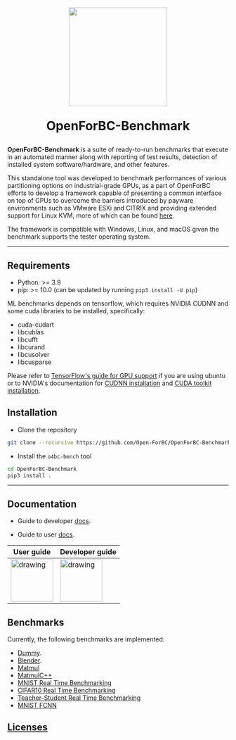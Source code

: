 <h1  align="center">

<img  src="https://i.imgur.com/l4DGFEw.png"  width="224px"/><br/>

<p>OpenForBC-Benchmark</p>

</h1>

**OpenForBC-Benchmark** is a suite of ready-to-run benchmarks that execute in an automated manner along with reporting of test results, detection of installed system software/hardware, and other features.

This standalone tool was developed to benchmark performances of various partitioning options on industrial-grade GPUs, as a part of OpenForBC efforts to develop a framework capable of presenting a common interface on top of GPUs to overcome the barriers introduced by payware environments such as VMware ESXi and CITRIX and providing extended support for Linux KVM, more of which can be found [here](https://hackmd.io/@gfronze/r1j6FIb9U).

The framework is compatible with Windows, Linux, and macOS given the benchmark supports the tester operating system.
___

## Requirements

-   Python: >= 3.9
-   pip: >= 10.0 (can be updated by running `pip3 install -U pip`)

ML benchmarks depends on tensorflow, which requires NVIDIA CUDNN and some cuda
libraries to be installed, specifically:

-   cuda-cudart
-   libcublas
-   libcufft
-   libcurand
-   libcusolver
-   libcusparse

Please refer to [TensorFlow's guide for GPU
support](https://www.tensorflow.org/install/gpu#linux_setup) if you are using
ubuntu or to NVIDIA's documentation for [CUDNN
installation](https://developer.nvidia.com/cudnn) and [CUDA toolkit
installation](https://docs.nvidia.com/cuda/cuda-installation-guide-linux/index.html).

## Installation

- Clone the repository

```bash
git clone --recursive https://github.com/Open-ForBC/OpenForBC-Benchmark.git
```

- Install the `o4bc-bench` tool

```bash
cd OpenForBC-Benchmark
pip3 install .
```

___

## Documentation

- Guide to developer [docs](docs/developer-guide.md).

- Guide to user [docs](docs/user-guide.md).


<div align="center">

| <center>User guide</center> | <center>Developer guide</center> |
| -------- | -------- |
| [<img src="https://i.ibb.co/HT8zDtt/kisspng-crowd-drawing-cartoon-community-5abe5e8dc735f1-335904791522425485816.png" alt="drawing" style="width:10vmin;"/>](docs/user-guide.md) | [<img src="https://i.ibb.co/ZNQx6nw/kisspng-computer-icons-computer-code-vector-graphics-compu-plist-2-json-macappstoreda-5d0f29f75636f9.png" alt="drawing" style="width:10vmin;"/>](docs/developer-guide.md) |

</div>




## Benchmarks

Currently, the following benchmarks are implemented:

- [Dummy](benchmarks/dummy_benchmark).
- [Blender](benchmarks/blender_benchmark).
- [Matmul](benchmarks/matmul_benchmark)
- [MatmulC++](benchmarks/matmulCpp_benchmark)
- [MNIST Real Time Benchmarking](benchmarks/MNIST_realtime_benchmark)
- [CIFAR10 Real Time Benchmarking](benchmarks/CIFAR_realtime_benchmark)
- [Teacher-Student Real Time Benchmarking](benchmarks/TeacherStudent_realtime_benchmark)
- [MNIST FCNN](benchmarks/MNIST_FCNeuralNetwork)



## [Licenses](LICENSE)
